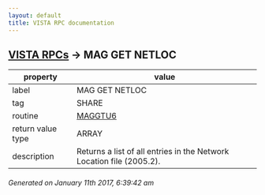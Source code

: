 ```yaml
---
layout: default
title: VISTA RPC documentation
---
```




## [VISTA RPCs](TableOfContent.md) &#8594; MAG GET NETLOC 

 property | value 
--- | --- 
 label | MAG GET NETLOC
 tag | SHARE
 routine | [MAGGTU6](http://code.osehra.org/dox/Routine_MAGGTU6_source.html)
 return value type | ARRAY
 description | Returns a list of all entries in the Network Location file (2005.2).




 ###### Generated on January 11th 2017, 6:39:42 am